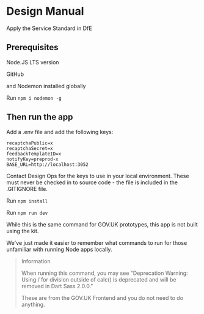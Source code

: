 # Design Manual

Apply the Service Standard in DfE


## Prerequisites

Node.JS LTS version

GitHub

and Nodemon installed globally

Run `npm i nodemon -g`

## Then run the app

Add a .env file and add the following keys:

```
recaptchaPublic=x
recaptchaSecret=x
feedbackTemplateID=x
notifyKey=preprod-x
BASE_URL=http://localhost:3052
```
Contact Design Ops for the keys to use in your local environment. These must never be checked in to source code - the file is included in the .GITIGNORE file.

Run `npm install`

Run `npm run dev`

While this is the same command for GOV.UK prototypes, this app is not built using the kit.

We've just made it easier to remember what commands to run for those unfamiliar with 
running Node apps locally.

> Information
>
> When running this command, you may see "Deprecation Warning: Using / for division outside of calc() is deprecated and will be removed in Dart Sass 2.0.0."
> 
> These are from the GOV.UK Frontend and you do not need to do anything.
